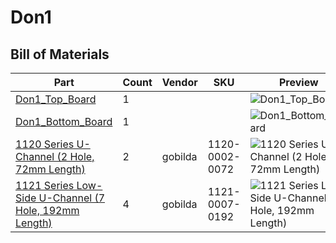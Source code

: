# Don1
## Bill of Materials
| Part | Count | Vendor | SKU | Preview |
| -- | -- | -- | -- | -- |
| [Don1_Top_Board](../.././parts/custom/don1_board_top/README.md) | 1 | | | ![Don1_Top_Board](../../parts/./parts/custom/don1_board_top.svg) |
| [Don1_Bottom_Board](../.././parts/custom/don1_board_bottom/README.md) | 1 | | | ![Don1_Bottom_Board](../../parts/./parts/custom/don1_board_bottom.svg) |
| [1120 Series U-Channel (2 Hole, 72mm Length)](../.././parts/gobilda/structure-u-channel-2/README.md) | 2 |gobilda |1120-0002-0072 | ![1120 Series U-Channel (2 Hole, 72mm Length)](../../parts/./parts/gobilda/structure-u-channel-2.svg) |
| [1121 Series Low-Side U-Channel (7 Hole, 192mm Length)](../.././parts/gobilda/structure-u-channel-low-7/README.md) | 4 |gobilda |1121-0007-0192 | ![1121 Series Low-Side U-Channel (7 Hole, 192mm Length)](../../parts/./parts/gobilda/structure-u-channel-low-7.svg) |
